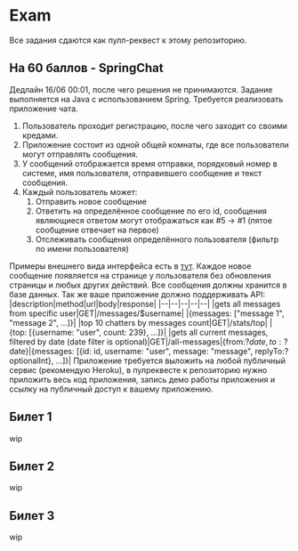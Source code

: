 # Exam
Все задания сдаются как пулл-реквест к этому репозиторию.
## На 60 баллов - SpringChat
Дедлайн 16/06 00:01, после чего решения не принимаются.
Задание выполняется на Java с использованием Spring. 
Требуется реализовать приложение чата.
 1. Пользователь проходит регистрацию, после чего заходит со своими кредами.
 2. Приложение состоит из одной общей комнаты, где все пользователи могут отправлять сообщения.
 3. У сообщений отображается время отправки, порядковый номер в системе, имя пользователя, отправившего сообщение и текст сообщения.
 4. Каждый пользователь может:
	 1. Отправить новое сообщение
	 2. Ответить на определённое сообщение по его id, сообщения являющиеся ответом могут отображаться как #5 -> #1 (пятое сообщение отвечает на первое)
	 3. Отслеживать сообщения определённого пользователя (фильтр по имени пользователя)

Примеры внешнего вида интерфейса есть в [тут](https://github.com/Backend-ITMO-2021/Lecture-8).
Каждое новое сообщение появляется на странице у пользователя без обновления страницы и любых других действий. Все сообщения должны хранится в базе данных.
Так же ваше приложение должно поддерживать API:
|description|method|url|body|response|
|--|--|--|--|--|
|gets all messages from specific user|GET|/messages/$username|  |{messages: ["message 1", "message 2", ...]}|
|top 10 chatters by messages count|GET|/stats/top| |{top: [{username: "user", count: 239}, ...]}|
|gets all current messages, filtered by date (date filter is optional)|GET|/all-messages|{from:?$date, to:?$date}|{messages: [{id: id, username: "user", message: "message", replyTo:? optionalInt}, ...]}|
Приложение требуется выложить на любой публичный сервис (рекомендую Heroku), в пулреквесте к репозиторию нужно приложить весь код приложения, запись демо работы приложения и ссылку на публичный доступ к вашему приложению.

## Билет 1
wip
## Билет 2
wip
## Билет 3
wip

